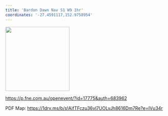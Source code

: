 ```yaml
---
title: 'Bardon Dawn Nav S1 W9 1hr'
coordinates: '-27.4591117,152.9758954'
---
```

<img src="https://doc-00-08-mymaps.googleusercontent.com/untrusted/hostedimage/o2fbn585vcrt3ao71o6a0j9c34/hjg7ttupvgvp93d4c5q8jj5pf0/1688363100000/3_qa3g-a-HBcK3YBy6L69UtbaCxl2qxF/*/6ACtvi-FQZsIqpfMiV1iG10B-HGlYSzJKJnyfbgHHBxNjOgqqziwOJE44cqEdruZ46QfQHPxyhnJCJ6Y2qJ-05OPCfmTxdXYM33cxr2JrBHg1a1yHaXDaKQM7JlGelJAZpiwvxcHDEDb8FnVGQPYhUXf9LSR2tN5tDxvek4vroqjLfjzu3jHdUX5RE9vyAaWsocbpRw?session=0&fife" height="200" width="auto" />

https://p.fne.com.au/openevent/?id=17775&auth=683962

PDF Map: https://1drv.ms/b/s!AifTFczu36vl7UOLvJh8616Dm7Re?e=IVu34r
